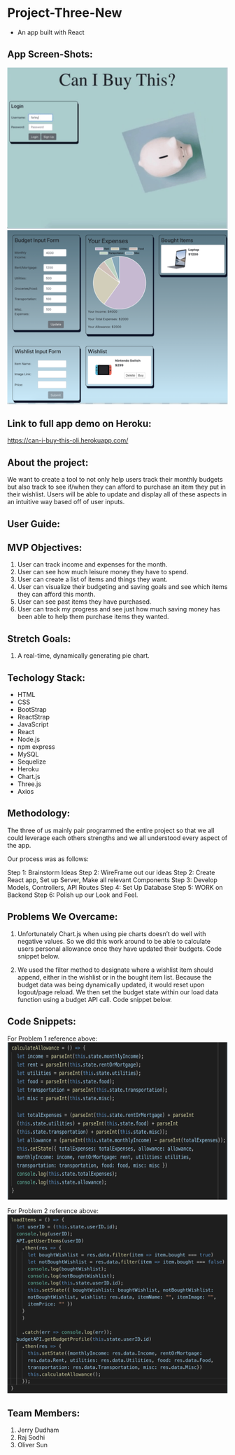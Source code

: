 # Project-Three-New
* An app built with React

## App Screen-Shots:
![](assets/images/screen-shot-1.png)
![](assets/images/screen-shot-2.png)

## Link to full app demo on Heroku:
https://can-i-buy-this-oli.herokuapp.com/

## About the project:

We want to create a tool to not only help users track their monthly budgets but also track to see if/when they can afford to purchase an item they put in their wishlist. Users will be able to update and display all of these aspects in an intuitive way based off of user inputs.


## User Guide:



## MVP Objectives:

1. User can track income and expenses for the month.
2. User can see how much leisure money they have to spend.
3. User can create a list of items and things they want.
4. User can visualize their budgeting and saving goals and see which items they can afford this month.
5. User can see past items they have purchased.
6. User can track my progress and see just how much saving money has been able to help them purchase items they wanted.


## Stretch Goals:

1. A real-time, dynamically generating pie chart.


## Techology Stack:
  * HTML
  * CSS
  * BootStrap
  * ReactStrap
  * JavaScript
  * React
  * Node.js
  * npm express
  * MySQL
  * Sequelize
  * Heroku
  * Chart.js
  * Three.js
  * Axios

## Methodology:

The three of us mainly pair programmed the entire project so that we all could leverage each others strengths and we all understood every aspect of the app.

Our process was as follows:

Step 1: Brainstorm Ideas
Step 2: WireFrame out our ideas
Step 2: Create React app, Set up Server, Make all relevant Components
Step 3: Develop Models, Controllers, API Routes
Step 4: Set Up Database
Step 5: WORK on Backend
Step 6: Polish up our Look and Feel.


## Problems We Overcame:

1. Unfortunately Chart.js when using pie charts doesn’t do well with negative values. So we did this work around to be able to calculate users personal allowance once they have updated their budgets. Code snippet below.

2. We used the filter method to designate where a wishlist item should append, either in the wishlist or in the bought item list. Because the budget data was being dynamically updated, it would reset upon logout/page reload. We then set the budget state within our load data function using a budget API call. Code snippet below.


## Code Snippets:

For Problem 1 reference above:
![](assets/images/screen-shot-3.png)

For Problem 2 reference above:
![](assets/images/screen-shot-4.png)


## Team Members:
  1. Jerry Dudham
  2. Raj Sodhi
  3. Oliver Sun




